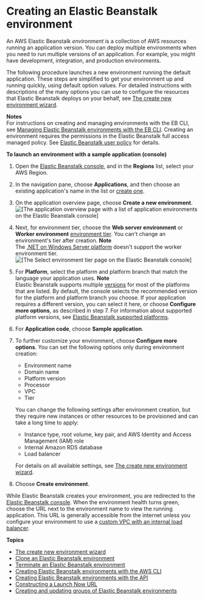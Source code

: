 # Creating an Elastic Beanstalk environment<a name="using-features.environments"></a>

An AWS Elastic Beanstalk *environment* is a collection of AWS resources running an application version\. You can deploy multiple environments when you need to run multiple versions of an application\. For example, you might have development, integration, and production environments\.

The following procedure launches a new environment running the default application\. These steps are simplified to get your environment up and running quickly, using default option values\. For detailed instructions with descriptions of the many options you can use to configure the resources that Elastic Beanstalk deploys on your behalf, see [The create new environment wizard](environments-create-wizard.md)\.

**Notes**  
For instructions on creating and managing environments with the EB CLI, see [Managing Elastic Beanstalk environments with the EB CLI](eb-cli3-getting-started.md)\.
Creating an environment requires the permissions in the Elastic Beanstalk full access managed policy\. See [Elastic Beanstalk user policy](concepts-roles-user.md) for details\.

**To launch an environment with a sample application \(console\)**

1. Open the [Elastic Beanstalk console](https://console.aws.amazon.com/elasticbeanstalk), and in the **Regions** list, select your AWS Region\.

1. In the navigation pane, choose **Applications**, and then choose an existing application's name in the list or [create one](applications.md)\.

1. On the application overview page, choose **Create a new environment**\.  
![\[The application overview page with a list of application environments on the Elastic Beanstalk console\]](http://docs.aws.amazon.com/elasticbeanstalk/latest/dg/images/applications-mgmt-environments.png)

1. Next, for environment tier, choose the **Web server environment** or **Worker environment** [environment tier](concepts.md#concepts-tier)\. You can't change an environment's tier after creation\.
**Note**  
The [\.NET on Windows Server platform](create_deploy_NET.md) doesn't support the worker environment tier\.  
![\[The Select environment tier page on the Elastic Beanstalk console\]](http://docs.aws.amazon.com/elasticbeanstalk/latest/dg/images/wizard-choosetier.png)

1. For **Platform**, select the platform and platform branch that match the language your application uses\.
**Note**  
Elastic Beanstalk supports multiple [versions](concepts.platforms.md) for most of the platforms that are listed\. By default, the console selects the recommended version for the platform and platform branch you choose\. If your application requires a different version, you can select it here, or choose **Configure more options**, as described in step 7\. For information about supported platform versions, see [Elastic Beanstalk supported platforms](concepts.platforms.md)\.

1. For **Application code**, choose **Sample application**\.

1. To further customize your environment, choose **Configure more options**\. You can set the following options only during environment creation:
   + Environment name
   + Domain name
   + Platform version
   + Processor
   + VPC
   + Tier

   You can change the following settings after environment creation, but they require new instances or other resources to be provisioned and can take a long time to apply:
   + Instance type, root volume, key pair, and AWS Identity and Access Management \(IAM\) role
   + Internal Amazon RDS database
   + Load balancer

   For details on all available settings, see [The create new environment wizard](environments-create-wizard.md)\.

1. Choose **Create environment**\.

While Elastic Beanstalk creates your environment, you are redirected to the [Elastic Beanstalk console](environments-console.md)\. When the environment health turns green, choose the URL next to the environment name to view the running application\. This URL is generally accessible from the internet unless you configure your environment to use a [custom VPC with an internal load balancer](environments-create-wizard.md#environments-create-wizard-network)\.

**Topics**
+ [The create new environment wizard](environments-create-wizard.md)
+ [Clone an Elastic Beanstalk environment](using-features.managing.clone.md)
+ [Terminate an Elastic Beanstalk environment](using-features.terminating.md)
+ [Creating Elastic Beanstalk environments with the AWS CLI](environments-create-awscli.md)
+ [Creating Elastic Beanstalk environments with the API](environments-create-api.md)
+ [Constructing a Launch Now URL](launch-now-url.md)
+ [Creating and updating groups of Elastic Beanstalk environments](environment-mgmt-compose.md)